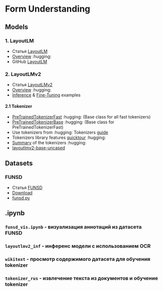 # Form Understanding
## Models
### 1. LayoutLM
- Статья [LayoutLM](https://arxiv.org/abs/1912.13318)
- [Overview](https://huggingface.co/docs/transformers/model_doc/layoutlm#layoutlm) :hugging:
- GitHub [LayoutLM](https://github.com/microsoft/unilm/tree/master/layoutlm)

### 2. LayoutLMv2
- Статья [LayoutLMv2](https://arxiv.org/abs/2012.14740)
- [Overview](https://huggingface.co/docs/transformers/model_doc/layoutlmv2#layoutlmv2) :hugging:
- [Inference](https://github.com/NielsRogge/Transformers-Tutorials/blob/master/LayoutLMv2/FUNSD/Inference_with_LayoutLMv2ForTokenClassification.ipynb) & [Fine-Tuning](https://github.com/NielsRogge/Transformers-Tutorials/blob/master/LayoutLMv2/FUNSD/Fine_tuning_LayoutLMv2ForTokenClassification_on_FUNSD.ipynb) examples

#### 2.1 Tokenizer
- [PreTrainedTokenizerFast](https://huggingface.co/docs/transformers/v4.22.1/en/main_classes/tokenizer#transformers.PreTrainedTokenizerFast) :hugging: (Base class for all fast tokenizers)
- [PreTrainedTokenizerBase](https://huggingface.co/docs/transformers/v4.22.1/en/internal/tokenization_utils#transformers.PreTrainedTokenizerBase) :hugging: (Base class for PreTrainedTokenizerFast)
- Use tokenizers from :hugging: Tokenizers [guide](https://huggingface.co/docs/transformers/v4.22.1/en/fast_tokenizers)
- Tokenizers library features [quicktour](https://huggingface.co/docs/tokenizers/quicktour#quicktour) :hugging: 
- [Summary](https://huggingface.co/docs/transformers/tokenizer_summary#summary-of-the-tokenizers) of the tokenizers :hugging:
- [layoutlmv2-base-uncased](https://huggingface.co/microsoft/layoutlmv2-base-uncased/tree/main)

## Datasets
### FUNSD
- Статья [FUNSD](https://arxiv.org/pdf/1905.13538.pdf)
- [Download](https://guillaumejaume.github.io/FUNSD/download/)
- [funsd.py](https://huggingface.co/datasets/nielsr/funsd/blob/main/funsd.py)

## .ipynb
### ```funsd_vis.ipynb``` - визуализация аннотаций из датасета FUNSD
### ```layoutlmv2_inf``` - инференс модели с использованием OCR
### ```wikitext``` - просмотр содержимого датасета для обучения tokenizer
### ```tokenizer_rus``` - извлечение текста из документов и обучение tokenizer
